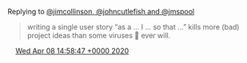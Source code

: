 Replying to [@jimcollinson, @johncutlefish and @jmspool](https://twitter.com/jimcollinson/status/1247880201750495236)

> writing a single user story “as a \.\.\. I \.\.\. so that \.\.\.” kills more \(bad\) project ideas than some viruses 🦠 ever will\.

<img src="../../media/tweet.ico" width="12" /> [Wed Apr 08 14:58:47 +0000 2020](https://twitter.com/DromerDenker/status/1247901712112709635)
